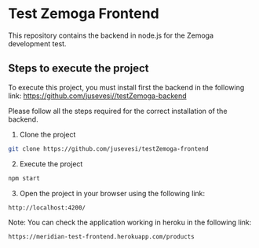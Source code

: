 # Test Zemoga Frontend

This repository contains the backend in node.js for the Zemoga development test.

## Steps to execute the project
To execute this project, you must install first the backend in the following link:
https://github.com/jusevesi//testZemoga-backend

Please follow all the steps required for the correct installation of the backend.

1. Clone the project
```sh
git clone https://github.com/jusevesi/testZemoga-frontend
```
2. Execute the project
```sh
npm start
```
3. Open the project in your browser using the following link:
```sh
http://localhost:4200/
```
Note: You can check the application working in heroku in the following link:
```sh
https://meridian-test-frontend.herokuapp.com/products
```